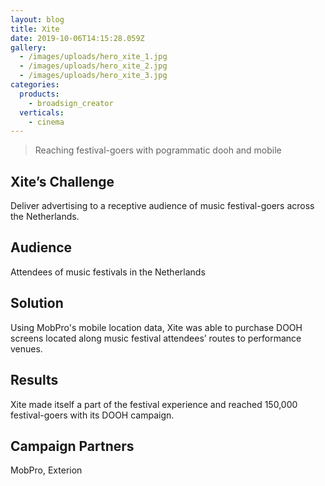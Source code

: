 ```yaml
---
layout: blog
title: Xite
date: 2019-10-06T14:15:28.059Z
gallery:
  - /images/uploads/hero_xite_1.jpg
  - /images/uploads/hero_xite_2.jpg
  - /images/uploads/hero_xite_3.jpg
categories:
  products:
    - broadsign_creator
  verticals:
    - cinema
---
```

> Reaching festival-goers with pogrammatic dooh and mobile

## Xite’s Challenge

Deliver advertising to a receptive audience of music festival-goers across the Netherlands.

## Audience

Attendees of music festivals in the Netherlands

## Solution

Using MobPro's mobile location data, Xite was able to purchase DOOH screens located along music festival attendees’ routes to performance venues.

## Results

Xite made itself a part of the festival experience and reached 150,000 festival-goers with its DOOH campaign.

## Campaign Partners

MobPro, Exterion
